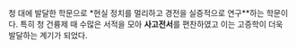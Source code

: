 청 대에 발달한 학문으로 *현실 정치를 멀리하고 경전을 실증적으로 연구**하는 학문이다. 특히 청 건륭제 때 수많은 서적을 모아 **사고전서**를 편찬하였고 이는 고증학이 더욱 발달하는 계기가 되었다.